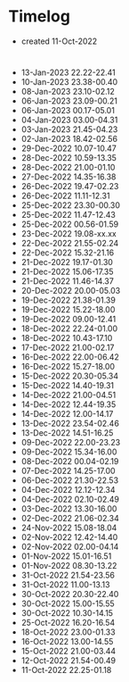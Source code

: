 # Timelog
- created 11-Oct-2022

#
- 13-Jan-2023 22.22-22.41
- 10-Jan-2023 23.38-00.40 
- 08-Jan-2023 23.10-02.12
- 06-Jan-2023 23.09-00.21
- 06-Jan-2023 00.17-05.01
- 04-Jan-2023 03.00-04.31
- 03-Jan-2023 21.45-04.23
- 02-Jan-2023 18.42-02.56
- 29-Dec-2022 10.07-10.47
- 28-Dec-2022 10.59-13.35
- 28-Dec-2022 21.00-01.10
- 27-Dec-2022 14.35-16.38
- 26-Dec-2022 19.47-02.23
- 26-Dec-2022 11.11-12.31
- 25-Dec-2022 23.30-00.30 
- 25-Dec-2022 11.47-12.43
- 25-Dec-2022 00.56-01.59
- 23-Dec-2022 19.08-xx.xx
- 22-Dec-2022 21.55-02.24 
- 22-Dec-2022 15.32-21.16
- 21-Dec-2022 19.17-01.30
- 21-Dec-2022 15.06-17.35
- 21-Dec-2022 11.46-14.37
- 20-Dec-2022 20.00-05.03
- 19-Dec-2022 21.38-01.39
- 19-Dec-2022 15.22-18.00
- 19-Dec-2022 09.00-12.41
- 18-Dec-2022 22.24-01.00
- 18-Dec-2022 10.43-17.10
- 17-Dec-2022 21.00-02.17
- 16-Dec-2022 22.00-06.42 
- 16-Dec-2022 15.27-18.00
- 15-Dec-2022 20.30-05.34
- 15-Dec-2022 14.40-19.31
- 14-Dec-2022 21.00-04.51
- 14-Dec-2022 12.44-19.35 
- 14-Dec-2022 12.00-14.17
- 13-Dec-2022 23.54-02.46
- 13-Dec-2022 14.51-16.25
- 09-Dec-2022 22.00-23.23
- 09-Dec-2022 15.34-16.00
- 08-Dec-2022 00.04-02.19
- 07-Dec-2022 14.25-17.00
- 06-Dec-2022 21.30-22.53
- 04-Dec-2022 12.12-12.34
- 04-Dec-2022 02.10-02.49
- 03-Dec-2022 13.30-16.00
- 02-Dec-2022 21.06-02.34
- 24-Nov-2022 15.08-18.04
- 02-Nov-2022 12.42-14.40
- 02-Nov-2022 02.00-04.14
- 01-Nov-2022 15.01-16.51
- 01-Nov-2022 08.30-13.22
- 31-Oct-2022 21.54-23.56
- 31-Oct-2022 11.00-13.13
- 30-Oct-2022 20.30-22.40
- 30-Oct-2022 15.00-15.55
- 30-Oct-2022 10.30-14.15
- 25-Oct-2022 16.20-16.54
- 18-Oct-2022 23.00-01.33
- 16-Oct-2022 13.00-14.55
- 15-Oct-2022 21.00-03.44
- 12-Oct-2022 21.54-00.49
- 11-Oct-2022 22.25-01.18